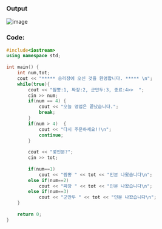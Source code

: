 ### **Output**
![image](https://img1.daumcdn.net/thumb/R1280x0/?scode=mtistory2&fname=https%3A%2F%2Fk.kakaocdn.net%2Fdn%2FpaWaJ%2FbtqCoQT0XU7%2FCXzQXixBJFkjkvHrqpdvTK%2Fimg.png)

### **Code:**
```cpp
#include<iostream>
using namespace std;
 
int main() {
    int num,tot;
    cout << "***** 승리장에 오신 것을 환영합니다. ***** \n";
    while(true){
        cout << "짬뽕:1, 짜장:2, 군만두:3, 종료:4>>  "; 
        cin >> num;
        if(num == 4) {
            cout << "오늘 영업은 끝났습니다.";
            break;
        }
        if(num > 4)  {
            cout << "다시 주문하세요!!\n";
            continue;
        }
        
        cout << "몇인분?";
        cin >> tot;
        
        if(num==1) 
            cout << "짬뽕 " << tot << "인분 나왔습니다\n";
        else if(num==2) 
            cout << "짜장 " << tot << "인분 나왔습니다\n";
        else if(num==3) 
            cout << "군만두 " << tot << "인분 나왔습니다\n";
    }
    
    return 0; 
}
```
